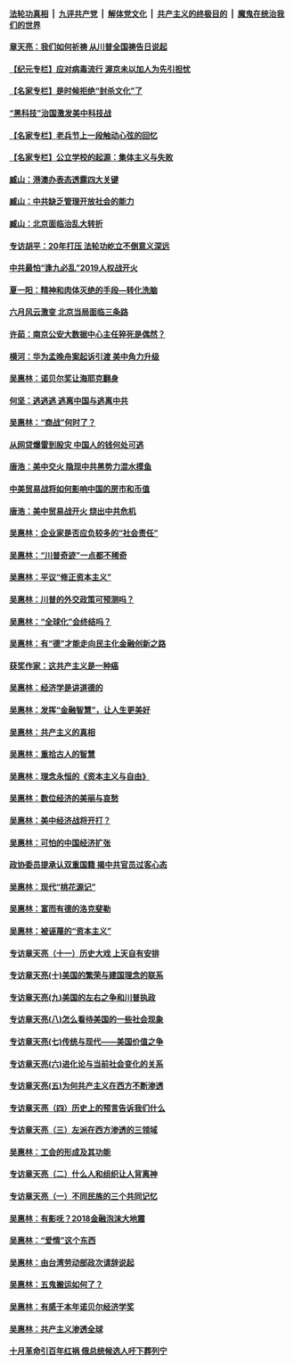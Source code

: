 

####  [法轮功真相](../../../../basic/blob/master/README.md?t=07040631) &nbsp;|&nbsp; [九评共产党](../../../../9ping.md/blob/master/README.md?t=07040631) &nbsp;|&nbsp; [解体党文化](../../../../jtdwh.md/blob/master/README.md?t=07040631)  &nbsp;|&nbsp; [共产主义的终极目的](../../../../gczydzjmd.md/blob/master/README.md?t=07040631) &nbsp;|&nbsp; [魔鬼在统治我们的世界](../../../../mgztzwmdsj.md/blob/master/README.md?t=07040631) 

#### [章天亮：我们如何祈祷 从川普全国祷告日说起](../pages/nsc423/n11944627.md?t=07040631) 

#### [【纪元专栏】应对病毒流行 渥京未以加人为先引担忧](../pages/nsc423/n11875714.md?t=07040631) 

#### [【名家专栏】是时候拒绝“封杀文化”了](../pages/nsc423/n11814093.md?t=07040631) 

#### [“黑科技”治国激发美中科技战](../pages/nsc423/n11638056.md?t=07040631) 

#### [【名家专栏】老兵节上一段触动心弦的回忆](../pages/nsc423/n11646016.md?t=07040631) 

#### [【名家专栏】公立学校的起源：集体主义与失败](../pages/nsc423/n11601833.md?t=07040631) 

#### [臧山：港澳办表态透露四大关键](../pages/nsc423/n11421628.md?t=07040631) 

#### [臧山：中共缺乏管理开放社会的能力](../pages/nsc423/n11407457.md?t=07040631) 

#### [臧山：北京面临治乱大转折](../pages/nsc423/n11406895.md?t=07040631) 

#### [专访胡平：20年打压 法轮功屹立不倒意义深远](../pages/nsc423/n11398800.md?t=07040631) 

#### [中共最怕“逢九必乱”2019人权战开火](../pages/nsc423/n11385248.md?t=07040631) 

#### [夏一阳：精神和肉体灭绝的手段—转化洗脑](../pages/nsc423/n11368250.md?t=07040631) 

#### [六月风云激变 北京当局面临三条路](../pages/nsc423/n11313668.md?t=07040631) 

#### [许茹：南京公安大数据中心主任猝死是偶然？](../pages/nsc423/n11064744.md?t=07040631) 

#### [横河：华为孟晚舟案起诉引渡 美中角力升级](../pages/nsc423/n11027230.md?t=07040631) 

#### [吴惠林：诺贝尔奖让海耶克翻身](../pages/nsc423/n10890049.md?t=07040631) 

#### [何坚：逃逃逃 逃离中国与逃离中共](../pages/nsc423/n10592891.md?t=07040631) 

#### [吴惠林：“商战”何时了？](../pages/nsc423/n10573558.md?t=07040631) 

#### [从网贷爆雷到股灾 中国人的钱何处可逃](../pages/nsc423/n10572800.md?t=07040631) 

#### [唐浩：美中交火 隐现中共黑势力混水摸鱼](../pages/nsc423/n10544040.md?t=07040631) 

#### [中美贸易战将如何影响中国的房市和币值](../pages/nsc423/n10543697.md?t=07040631) 

#### [唐浩：美中贸易战开火 烧出中共危机](../pages/nsc423/n10540126.md?t=07040631) 

#### [吴惠林：企业家是否应负较多的“社会责任”](../pages/nsc423/n10535022.md?t=07040631) 

#### [吴惠林：“川普奇迹”一点都不稀奇](../pages/nsc423/n10512808.md?t=07040631) 

#### [吴惠林：平议“修正资本主义”](../pages/nsc423/n10495724.md?t=07040631) 

#### [吴惠林：川普的外交政策可预测吗？](../pages/nsc423/n10462387.md?t=07040631) 

#### [吴惠林：“全球化”会终结吗？](../pages/nsc423/n10452838.md?t=07040631) 

#### [吴惠林：有“德”才能走向民主化金融创新之路](../pages/nsc423/n10432292.md?t=07040631) 

#### [获奖作家：这共产主义是一种癌](../pages/nsc423/n10431541.md?t=07040631) 

#### [吴惠林：经济学是讲道德的](../pages/nsc423/n10398014.md?t=07040631) 

#### [吴惠林：发挥“金融智慧”，让人生更美好](../pages/nsc423/n10375019.md?t=07040631) 

#### [吴惠林：共产主义的真相](../pages/nsc423/n10351394.md?t=07040631) 

#### [吴惠林：重拾古人的智慧](../pages/nsc423/n10337691.md?t=07040631) 

#### [吴惠林：理念永恒的《资本主义与自由》](../pages/nsc423/n10316274.md?t=07040631) 

#### [吴惠林：数位经济的美丽与哀愁](../pages/nsc423/n10292946.md?t=07040631) 

#### [吴惠林：美中经济战将开打？](../pages/nsc423/n10258825.md?t=07040631) 

#### [吴惠林：可怕的中国经济扩张](../pages/nsc423/n10219147.md?t=07040631) 

#### [政协委员提承认双重国籍 揭中共官员过客心态](../pages/nsc423/n10208809.md?t=07040631) 

#### [吴惠林：现代“桃花源记”](../pages/nsc423/n10185234.md?t=07040631) 

#### [吴惠林：富而有德的洛克斐勒](../pages/nsc423/n10142264.md?t=07040631) 

#### [吴惠林：被诬蔑的“资本主义”](../pages/nsc423/n10124816.md?t=07040631) 

#### [专访章天亮（十一）历史大戏 上天自有安排](../pages/nsc423/n10094905.md?t=07040631) 

#### [专访章天亮(十)美国的繁荣与建国理念的联系](../pages/nsc423/n10094899.md?t=07040631) 

#### [专访章天亮(九)美国的左右之争和川普执政](../pages/nsc423/n10094889.md?t=07040631) 

#### [专访章天亮(八)怎么看待美国的一些社会现象](../pages/nsc423/n10094857.md?t=07040631) 

#### [专访章天亮(七)传统与现代——美国价值之争](../pages/nsc423/n10093140.md?t=07040631) 

#### [专访章天亮(六)进化论与当前社会变化的关系](../pages/nsc423/n10092036.md?t=07040631) 

#### [专访章天亮(五)为何共产主义在西方不断渗透](../pages/nsc423/n10083620.md?t=07040631) 

#### [专访章天亮（四）历史上的预言告诉我们什么](../pages/nsc423/n10083606.md?t=07040631) 

#### [专访章天亮（三）左派在西方渗透的三领域](../pages/nsc423/n10081115.md?t=07040631) 

#### [吴惠林：工会的形成及其功能](../pages/nsc423/n10080633.md?t=07040631) 

#### [专访章天亮（二）什么人和组织让人背离神](../pages/nsc423/n10076637.md?t=07040631) 

#### [专访章天亮（一）不同民族的三个共同记忆](../pages/nsc423/n10074188.md?t=07040631) 

#### [吴惠林：有影呒？2018金融泡沫大地震](../pages/nsc423/n10040534.md?t=07040631) 

#### [吴惠林：“爱情”这个东西](../pages/nsc423/n10019423.md?t=07040631) 

#### [吴惠林：由台湾劳动部政次请辞说起](../pages/nsc423/n9979679.md?t=07040631) 

#### [吴惠林：五鬼搬运如何了？](../pages/nsc423/n9925338.md?t=07040631) 

#### [吴惠林：有感于本年诺贝尔经济学奖](../pages/nsc423/n9871883.md?t=07040631) 

#### [吴惠林：共产主义渗透全球](../pages/nsc423/n9812748.md?t=07040631) 

#### [十月革命引百年红祸 俄总统候选人吁下葬列宁](../pages/nsc423/n9810182.md?t=07040631) 

